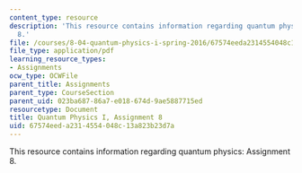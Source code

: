```yaml
---
content_type: resource
description: 'This resource contains information regarding quantum physics: Assignment
  8.'
file: /courses/8-04-quantum-physics-i-spring-2016/67574eeda2314554048c13a823b23d7a_MIT8_04S16_ps8_2016.pdf
file_type: application/pdf
learning_resource_types:
- Assignments
ocw_type: OCWFile
parent_title: Assignments
parent_type: CourseSection
parent_uid: 023ba687-86a7-e018-674d-9ae5887715ed
resourcetype: Document
title: Quantum Physics I, Assignment 8
uid: 67574eed-a231-4554-048c-13a823b23d7a
---
```

This resource contains information regarding quantum physics: Assignment 8.

